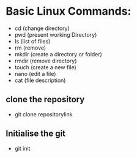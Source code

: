 # Basic Linux Commands:
- cd (change directory)
- pwd (present working Directory)
- ls (list of files)
- rm (remove)
- mkdir (create a directory or folder)
- rmdir (remove directory)
- touch (create a new file)
- nano (edit a file)
- cat (file description)
## clone the repository
- git clone repositorylink
## Initialise the git
- git init
